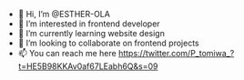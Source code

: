 - 👋 Hi, I’m @ESTHER-OLA
- 👀 I’m interested in frontend developer
- 🌱 I’m currently learning website design
- 💞️ I’m looking to collaborate on frontend projects
- 📫 You can reach me here https://twitter.com/P_tomiwa_?t=HE5B98KKAv0af67LEabh6Q&s=09

<!---
ESTHER-OLA/ESTHER-OLA is a ✨ special ✨ repository because its `README.md` (this file) appears on your GitHub profile.
You can click the Preview link to take a look at your changes.
--->
